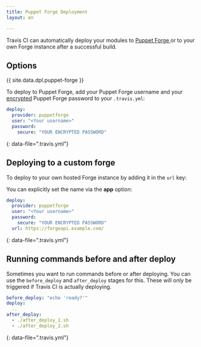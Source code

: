 ```yaml
---
title: Puppet Forge Deployment
layout: en

---
```


<div id="toc"></div>

Travis CI can automatically deploy your modules to [Puppet Forge ](https://forge.puppet.com/) or to your own Forge instance after a successful build.

<aside markdown="block" class="ataglance">

## Options

{{ site.data.dpl.puppet-forge }}

</aside>

To deploy to Puppet Forge, add your Puppet Forge username and your
[encrypted](/user/encryption-keys/#Usage) Puppet Forge password to your
`.travis.yml`:

```yaml
deploy:
  provider: puppetforge
  user: "<Your username>"
  password:
    secure: "YOUR ENCRYPTED PASSWORD"
```
{: data-file=".travis.yml"}

## Deploying to a custom forge

To deploy to your own hosted Forge instance by adding it in the `url` key:

You can explicitly set the name via the **app** option:

```yaml
deploy:
  provider: puppetforge
  user: "<Your username>"
  password:
    secure: "YOUR ENCRYPTED PASSWORD"
  url: https://forgeapi.example.com/
```
{: data-file=".travis.yml"}

## Running commands before and after deploy

Sometimes you want to run commands before or after deploying. You can use
the `before_deploy` and `after_deploy` stages for this. These will only be
triggered if Travis CI is actually deploying.

```yaml
before_deploy: "echo 'ready?'"
deploy:
  ..
after_deploy:
  - ./after_deploy_1.sh
  - ./after_deploy_2.sh
```
{: data-file=".travis.yml"}
